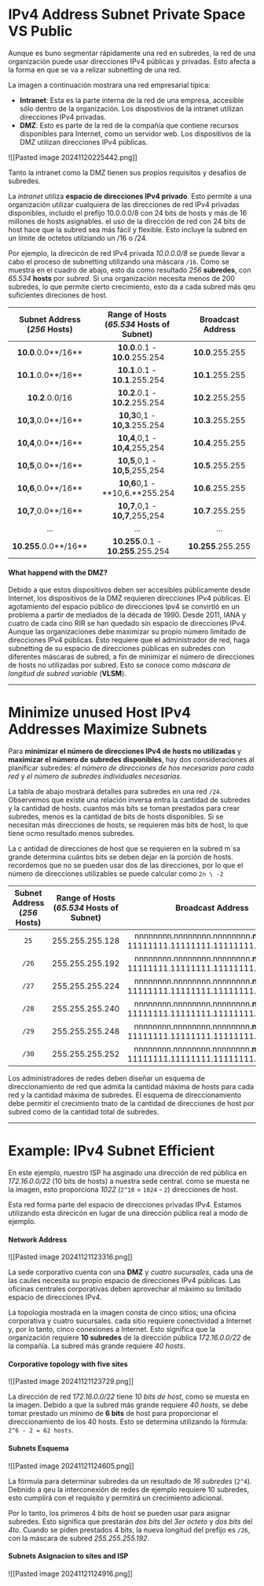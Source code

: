 # IPv4 Address Subnet Private Space VS Public

Aunque es buno segmentar rápidamente una red en subredes, la red de una organización puede usar direcciones IPv4 públicas y privadas. Esto afecta a la forma en que se va a relizar subnetting de una red.

La imagen a continuación mostrara una red empresarial típica:

- **Intranet**: Esta es la parte interna de la red de una empresa, accesible sólo dentro de la organización. Los dispostivios de la intranet utilizan direcciones IPv4 privadas.
- **DMZ**: Esto es parte de la red de la compañía que contiene recursos disponibles para Internet, como un servidor web. Los dispositivos de la DMZ utilizan direcciones IPv4 públicas.

![[Pasted image 20241120225442.png]]

Tanto la intranet como la DMZ tienen sus propios requisitos y desafios de subredes.

La *intranet* utiliza **espacio de direcciones IPv4 privado**. Esto permite a una organización utilizar cualquiera de las direcciones de red IPv4 privadas disponibles, incluido el prefijo 10.0.0.0/8 con 24 bits de hosts y más de 16 millones de hosts asignables. el uso de la dirección de red con 24 bits de host hace que la subred sea más fácil y flexible. Esto incluye la subred en un límite de octetos utilziando un /16 o /24.

Por ejemplo, la direcicón de red IPv4 privada *10.0.0.0/8* se puede llevar a cabo el proceso de subnetting utilizando una máscara `/16`. Como se muestra en el cuadro de abajo, esto da como resultado *256* **subredes**, con *65.534* **hosts** por *subred*. Si una organización necesita menos de 200 subredes, lo que permite cierto crecimiento, esto da a cada subred más qeu suficientes direciones de host.

| Subnet Address<br>(*256* **Hosts**) | Range of Hosts<br>(*65.534* **Hosts** of Subnet) | Broadcast Address  |
| :---------------------------------: | :----------------------------------------------: | :----------------: |
|         **10.0**.0.0**/16**         |         **10.0**.0.1 - **10.0**.255.254          |  **10.0**.255.255  |
|         **10.1**.0.0**/16**         |         **10.1**.0.1 - **10.1**.255.254          |  **10.1**.255.255  |
|           **10.2**.0.0/16           |         **10.2**.0.1 - **10.2**.255.254          |  **10.2**.255.255  |
|         **10,3**,0.0**/16**         |          **10,3**0,1 - **10,3**.255.254          |  **10.3**.255.255  |
|         **10,4**,0.0**/16**         |         **10,4**,0,1 - **10,4**,255,254          |  **10.4**.255.255  |
|         **10,5**,0.0**/16**         |         **10,5**,0,1 - **10,5**,255,254          |  **10.5**.255.255  |
|         **10,6**,0.0**/16**         |          **10,6**0,1 - **10,6.**255.254          |  **10.6**.255.255  |
|         **10,7**,0.0**/16**         |         **10,7**,0,1 - **10,7**,255,254          |  **10.7**.255.255  |
|                 ...                 |                       ...                        |        ...         |
|        **10.255**.0.0**/16**        |       **10.255**.0.1 - **10.255**.255.254        | **10.255**.255.255 |
#### What happend with the DMZ?

Debido a que estos dispositivos deben ser accesibles públicamente desde Internet, los dispositivos de la DMZ requieren direcciones IPv4 públicas. El agotamiento del espacio público de direcciones Ipv4 se convirtió en un problema a partir de mediados de la década de 1990. Desde 2011, IANA y cuatro de cada cino RIR se han quedado sin espacio de direcciones IPv4. Aunque las organizaciones debe maximizar su propio número limitado de direcciones IPv4 públicas. Esto requiere que el administrador de red, haga subnetting de su espacio de direcciones públicas en subredes con diferentes máscaras de subred, a fin de minimizar el número de direcciones de hosts no utilizadas por subred. Esto se conoce como *máscara de longitud de subred variable* (**VLSM**).

----
# Minimize unused Host IPv4 Addresses Maximize Subnets

Para **minimizar el número de direcciones IPv4 de hosts no utilizadas** y **maximizar el número de subredes disponibles**, hay dos consideraciones al planificar subredes: *el número de direcciones de hos necesarias para cada red* y *el número de subredes individuales necesarias*.

La tabla de abajo mostrará detalles para subredes en una red `/24`. Observemos que existe una relación inversa entra la cantidad de subredes y la cantidad de hosts. cuantos más bits se toman prestados para crear subredes, menos es la cantidad de bits de hosts disponibles. Si se necesitan más direcciones de hosts, se requieren más bits de host, lo que tiene ocmo resultado menos subredes.

La c antidad de direcciones de host que se requieren en la subred m´sa grande determina cuántos bits se deben dejar en la porción de hosts. recordemos que no se pueden usar dos de las direcciones, por lo que el número de direcciones utilizables se puede calcular como `2n \ -2`

| Subnet Address<br>(*256* **Hosts**) | Range of Hosts<br>(*65.534* **Hosts** of Subnet) |                                  Broadcast Address                                   | # of Subnets | # of Hosts |
| :---------------------------------: | :----------------------------------------------: | :----------------------------------------------------------------------------------: | ------------ | ---------- |
|                `25`                 |                 255.255.255.128                  | nnnnnnnn.nnnnnnnn.nnnnnnnn.**n**hhhhhhh  <br>11111111.11111111.11111111.**1**0000000 | **2**        | *126*      |
|                `/26`                |                 255.255.255.192                  | nnnnnnnn.nnnnnnnn.nnnnnnnn.**nn**hhhhhh  <br>11111111.11111111.11111111.**11**000000 | **4**        | *62*       |
|                `/27`                |                 255.255.255.224                  | nnnnnnnn.nnnnnnnn.nnnnnnnn.**nnn**hhhhh  <br>11111111.11111111.11111111.**111**00000 | **8**        | *30*       |
|                `/28`                |                 255.255.255.240                  | nnnnnnnn.nnnnnnnn.nnnnnnnn.**nnnn**hhhh  <br>11111111.11111111.11111111.**1111**0000 | **16**       | *14*       |
|                `/29`                |                 255.255.255.248                  | nnnnnnnn.nnnnnnnn.nnnnnnnn.**nnnnn**hhh  <br>11111111.11111111.11111111.**11111**000 | **32**       | *6*        |
|                `/30`                |                 255.255.255.252                  | nnnnnnnn.nnnnnnnn.nnnnnnnn.**nnnnnn**hh  <br>11111111.11111111.11111111.**111111**00 | **64**       | *2*        |

Los administradores de redes deben diseñar un esquema de direccionamiento de red que admita la cantidad máxima de hosts para cada red y la cantidad máxima de subredes. El esquema de direccionamiento debe permitir el crecimiento tnato de la cantidad de direcciones de host por subred como de la cantidad total de subredes.

---
# Example: IPv4 Subnet Efficient

En este ejemplo, nuestro ISP ha asginado una dirección de red pública en *172.16.0.0/22* (10 bits de hosts) a nuestra sede central. como se muesta ne la imagen, esto proporciona *1022* (`2^10` = `1024` -  `2`) direcciones de host.

Esta red forma parte del espacio de direcciones privadas IPv4. Estamos utilizando esta direcicón en lugar de una dirección pública real a modo de ejemplo.
#### Network Address

![[Pasted image 20241121123316.png]]

La sede corporativo cuenta con una **DMZ** y *cuatro sucursales*, cada una de las caules necesita su propio espacio de direcciones IPv4 públicas. Las oficinas centrales corporativas deben aprovechar al máximo su limitado espacio de direcciones IPv4. 

La topología mostrada en la imagen consta de cinco sitios; una oficina corporativa y cuatro sucursales. cada sitio requiere conectividad a Internet y, por lo tanto, cinco conexiones a Internet. Esto significa que la organización requiere **10 subredes** de la dirección pública *172.16.0.0/22* de la compañía. La subred más grande requiere *40 hosts*.

#### Corporative topology with five sites

![[Pasted image 20241121123729.png]]

La dirección de red *172.16.0.0/22* tiene *10 bits de host*, como se muesta en la imagen. Debido a que la subred más grande requiere *40 hosts*, se debe tomar prestado un mínimo de **6 bits** de host para proporcionar el direccionamiento de los  40 hosts. Esto se determina utilizando la fórmula: `2^6 - 2 = 62 hosts`.
#### Subnets Esquema 

![[Pasted image 20241121124605.png]]

La fórmula para determinar subredes da un resultado de *16 subredes* (`2^4`). Debnido a qeu la interconexión de redes de ejemplo requiere 10 subredes, esto cumplirá con el requisito y permitirá un crecimiento adicional. 

Por lo tanto, los primeros 4 bits de host se pueden usar para asignar subredes. Esto significa que prestarán *dos bits* del *3er octeto* y *dos bits* del *4to*. Cuando se piden prestados 4 bits, la nueva longitud del prefijo es `/26`, con la máscara de subred *255.255.255.192*. 

#### Subnets Asignacion to sites and ISP

![[Pasted image 20241121124916.png]]

